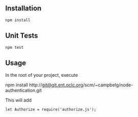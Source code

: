 ## Installation

```npm install```

## Unit Tests

```npm test```

## Usage

In the root of your project, execute

npm install http://git@git.ent.oclc.org/scm/~campbelg/node-authentication.git

This will add

```let Authorize = require('authorize.js');```